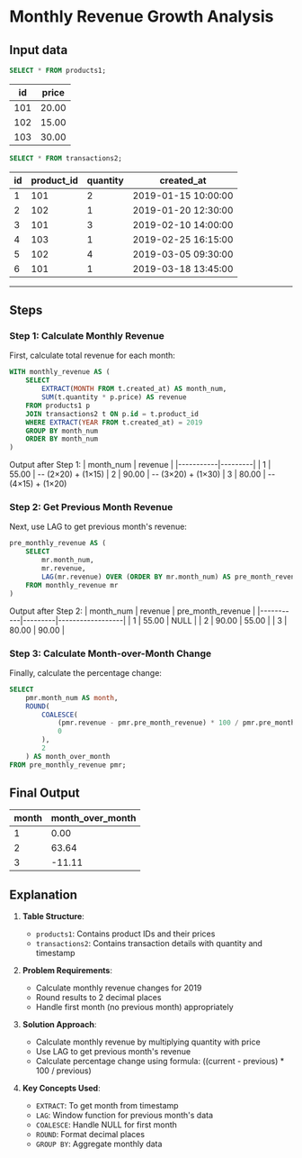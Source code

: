 # Monthly Revenue Growth Analysis

## Input data
```sql
SELECT * FROM products1;
```
| id  | price  |
|-----|--------|
| 101 | 20.00  |
| 102 | 15.00  |
| 103 | 30.00  |

```sql
SELECT * FROM transactions2;
```
| id | product_id | quantity | created_at           |
|----|------------|----------|---------------------|
| 1  | 101        | 2        | 2019-01-15 10:00:00 |
| 2  | 102        | 1        | 2019-01-20 12:30:00 |
| 3  | 101        | 3        | 2019-02-10 14:00:00 |
| 4  | 103        | 1        | 2019-02-25 16:15:00 |
| 5  | 102        | 4        | 2019-03-05 09:30:00 |
| 6  | 101        | 1        | 2019-03-18 13:45:00 |

---
## Steps

### Step 1: Calculate Monthly Revenue
First, calculate total revenue for each month:
```sql
WITH monthly_revenue AS (
    SELECT 
        EXTRACT(MONTH FROM t.created_at) AS month_num,
        SUM(t.quantity * p.price) AS revenue
    FROM products1 p 
    JOIN transactions2 t ON p.id = t.product_id 
    WHERE EXTRACT(YEAR FROM t.created_at) = 2019
    GROUP BY month_num
    ORDER BY month_num
)
```
Output after Step 1:
| month_num | revenue |
|-----------|---------|
| 1         | 55.00   | -- (2×20) + (1×15)
| 2         | 90.00   | -- (3×20) + (1×30)
| 3         | 80.00   | -- (4×15) + (1×20)

### Step 2: Get Previous Month Revenue
Next, use LAG to get previous month's revenue:
```sql
pre_monthly_revenue AS (
    SELECT 
        mr.month_num,
        mr.revenue,
        LAG(mr.revenue) OVER (ORDER BY mr.month_num) AS pre_month_revenue
    FROM monthly_revenue mr
)
```
Output after Step 2:
| month_num | revenue | pre_month_revenue |
|-----------|---------|------------------|
| 1         | 55.00   | NULL            |
| 2         | 90.00   | 55.00           |
| 3         | 80.00   | 90.00           |

### Step 3: Calculate Month-over-Month Change
Finally, calculate the percentage change:
```sql
SELECT 
    pmr.month_num AS month,
    ROUND(
        COALESCE(
            (pmr.revenue - pmr.pre_month_revenue) * 100 / pmr.pre_month_revenue, 
            0
        ), 
        2
    ) AS month_over_month
FROM pre_monthly_revenue pmr;
```

## Final Output
| month | month_over_month |
|-------|-----------------|
| 1     | 0.00           |
| 2     | 63.64          |
| 3     | -11.11         |

## Explanation

1. **Table Structure**:
   - `products1`: Contains product IDs and their prices
   - `transactions2`: Contains transaction details with quantity and timestamp

2. **Problem Requirements**:
   - Calculate monthly revenue changes for 2019
   - Round results to 2 decimal places
   - Handle first month (no previous month) appropriately

3. **Solution Approach**:
   - Calculate monthly revenue by multiplying quantity with price
   - Use LAG to get previous month's revenue
   - Calculate percentage change using formula: ((current - previous) * 100 / previous)

4. **Key Concepts Used**:
   - `EXTRACT`: To get month from timestamp
   - `LAG`: Window function for previous month's data
   - `COALESCE`: Handle NULL for first month
   - `ROUND`: Format decimal places
   - `GROUP BY`: Aggregate monthly data